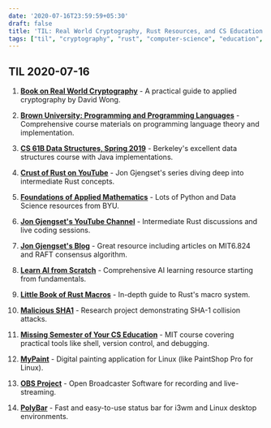 ```yaml
---
date: '2020-07-16T23:59:59+05:30'
draft: false
title: 'TIL: Real World Cryptography, Rust Resources, and CS Education'
tags: ["til", "cryptography", "rust", "computer-science", "education", "data-structures"]
---
```


## TIL 2020-07-16

1. **[Book on Real World Cryptography](https://livebook.manning.com/book/real-world-cryptography/welcome/v-7/)** - A practical guide to applied cryptography by David Wong.

2. **[Brown University: Programming and Programming Languages](https://papl.cs.brown.edu/2020/)** - Comprehensive course materials on programming language theory and implementation.

3. **[CS 61B Data Structures, Spring 2019](https://sp19.datastructur.es/)** - Berkeley's excellent data structures course with Java implementations.

4. **[Crust of Rust on YouTube](https://youtu.be/rAl-9HwD858)** - Jon Gjengset's series diving deep into intermediate Rust concepts.

5. **[Foundations of Applied Mathematics](https://foundations-of-applied-mathematics.github.io/)** - Lots of Python and Data Science resources from BYU.

6. **[Jon Gjengset's YouTube Channel](https://www.youtube.com/channel/UC_iD0xppBwwsrM9DegC5cQQ)** - Intermediate Rust discussions and live coding sessions.

7. **[Jon Gjengset's Blog](https://thesquareplanet.com/)** - Great resource including articles on MIT6.824 and RAFT consensus algorithm.

8. **[Learn AI from Scratch](https://learnaifromscratch.github.io)** - Comprehensive AI learning resource starting from fundamentals.

9. **[Little Book of Rust Macros](https://danielkeep.github.io/tlborm/book/index.html)** - In-depth guide to Rust's macro system.

10. **[Malicious SHA1](https://malicioussha1.github.io/)** - Research project demonstrating SHA-1 collision attacks.

11. **[Missing Semester of Your CS Education](https://missing.csail.mit.edu/)** - MIT course covering practical tools like shell, version control, and debugging.

12. **[MyPaint](https://github.com/mypaint/mypaint)** - Digital painting application for Linux (like PaintShop Pro for Linux).

13. **[OBS Project](https://obsproject.com/)** - Open Broadcaster Software for recording and live-streaming.

14. **[PolyBar](https://github.com/polybar/polybar)** - Fast and easy-to-use status bar for i3wm and Linux desktop environments.